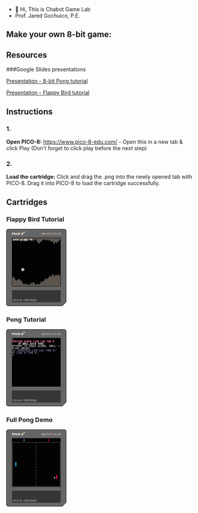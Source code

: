 - 👋 Hi, This is Chabot Game Lab
- Prof. Jared Gochuico, P.E.

## Make your own 8-bit game:

## Resources

###Google Slides presentations

[Presentation - 8-bit Pong tutorial](https://docs.google.com/presentation/d/1z8gm_0g0FGxiX-dVlTdjPJBzSibaFgH9o2m8yhQnIwc/edit?usp=sharing)

[Presentation - Flappy Bird tutorial](https://docs.google.com/presentation/d/1lwyQJlieIWRK0KdeK27Xbi5mGmyOd0ZQ98R5mq7fPJ4/edit?usp=sharing)

## Instructions
### 1. 
**Open PICO-8:** https://www.pico-8-edu.com/ - Open this in a new tab & click Play (Don't forget to click play before the next step)

### 2. 
**Load the cartridge:** Click and drag the .png into the newly opened tab with PICO-8. Drag it into PICO-8 to load the cartridge successfully.

## Cartridges
### Flappy Bird Tutorial

![alt text - Flappy bird cartridge](https://raw.githubusercontent.com/chabotgamelab/chabotgamelab/main/my_game.p8.png)



### Pong Tutorial

![Alt text - Pong tutorial cartridge](https://raw.githubusercontent.com/chabotgamelab/pong/main/pong.p8.png)





### Full Pong Demo
![alt text - Pong demo cartridge](https://raw.githubusercontent.com/chabotgamelab/pong/main/pong_demo.p8.png)







<!---
chabotgamelab/chabotgamelab is a ✨ special ✨ repository because its `README.md` (this file) appears on your GitHub profile.
You can click the Preview link to take a look at your changes.
--->

